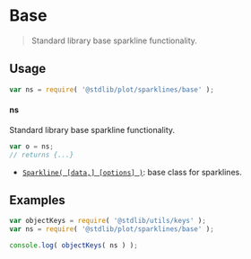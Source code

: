 <!--

@license Apache-2.0

Copyright (c) 2018 The Stdlib Authors.

Licensed under the Apache License, Version 2.0 (the "License");
you may not use this file except in compliance with the License.
You may obtain a copy of the License at

   http://www.apache.org/licenses/LICENSE-2.0

Unless required by applicable law or agreed to in writing, software
distributed under the License is distributed on an "AS IS" BASIS,
WITHOUT WARRANTIES OR CONDITIONS OF ANY KIND, either express or implied.
See the License for the specific language governing permissions and
limitations under the License.

-->

# Base

> Standard library base sparkline functionality.

<section class="usage">

## Usage

```javascript
var ns = require( '@stdlib/plot/sparklines/base' );
```

#### ns

Standard library base sparkline functionality.

```javascript
var o = ns;
// returns {...}
```

<!-- <toc pattern="*"> -->

<div class="namespace-toc">

-   <span class="signature">[`Sparkline( [data,] [options] )`][@stdlib/plot/sparklines/base/ctor]</span><span class="delimiter">: </span><span class="description">base class for sparklines.</span>

</div>

<!-- </toc> -->

</section>

<!-- /.usage -->

<section class="examples">

## Examples

<!-- TODO: better examples -->

<!-- eslint no-undef: "error" -->

```javascript
var objectKeys = require( '@stdlib/utils/keys' );
var ns = require( '@stdlib/plot/sparklines/base' );

console.log( objectKeys( ns ) );
```

</section>

<!-- /.examples -->

<!-- Section for related `stdlib` packages. Do not manually edit this section, as it is automatically populated. -->

<section class="related">

</section>

<!-- /.related -->

<!-- Section for all links. Make sure to keep an empty line after the `section` element and another before the `/section` close. -->

<section class="links">

<!-- <toc-links> -->

[@stdlib/plot/sparklines/base/ctor]: https://github.com/stdlib-js/stdlib/tree/develop/lib/node_modules/%40stdlib/plot/sparklines/base/ctor

<!-- </toc-links> -->

</section>

<!-- /.links -->
